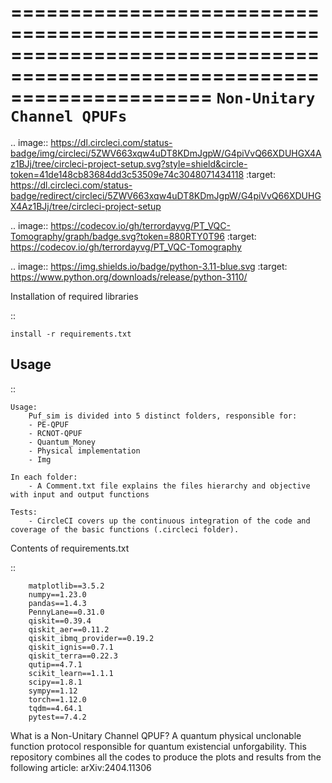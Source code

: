 =========================================================================================================================
``Non-Unitary Channel QPUFs``
=========================================================================================================================


.. image:: https://dl.circleci.com/status-badge/img/circleci/5ZWV663xqw4uDT8KDmJgpW/G4piVvQ66XDUHGX4Az1BJj/tree/circleci-project-setup.svg?style=shield&circle-token=41de148cb83684dd3c53509e74c3048071434118
        :target: https://dl.circleci.com/status-badge/redirect/circleci/5ZWV663xqw4uDT8KDmJgpW/G4piVvQ66XDUHGX4Az1BJj/tree/circleci-project-setup



.. image:: https://codecov.io/gh/terrordayvg/PT_VQC-Tomography/graph/badge.svg?token=880RTY0T96
        :target: https://codecov.io/gh/terrordayvg/PT_VQC-Tomography

.. image:: https://img.shields.io/badge/python-3.11-blue.svg
        :target: https://www.python.org/downloads/release/python-3110/


Installation of required libraries

::

    install -r requirements.txt

Usage
-----

::

    Usage:
        Puf_sim is divided into 5 distinct folders, responsible for:
        - PE-QPUF
        - RCNOT-QPUF
        - Quantum_Money
        - Physical implementation
        - Img

    In each folder:
        - A Comment.txt file explains the files hierarchy and objective with input and output functions

    Tests:
        - CircleCI covers up the continuous integration of the code and coverage of the basic functions (.circleci folder).

Contents of requirements.txt

::

        matplotlib==3.5.2
        numpy==1.23.0
        pandas==1.4.3
        PennyLane==0.31.0
        qiskit==0.39.4
        qiskit_aer==0.11.2
        qiskit_ibmq_provider==0.19.2
        qiskit_ignis==0.7.1
        qiskit_terra==0.22.3
        qutip==4.7.1
        scikit_learn==1.1.1
        scipy==1.8.1
        sympy==1.12
        torch==1.12.0
        tqdm==4.64.1
        pytest==7.4.2


What is a Non-Unitary Channel QPUF?
A quantum physical unclonable function protocol responsible for quantum existencial unforgability.
This repository combines all the codes to produce the plots and results from the following article: arXiv:2404.11306

